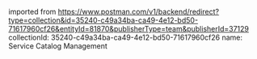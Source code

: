 imported from https://www.postman.com/v1/backend/redirect?type=collection&id=35240-c49a34ba-ca49-4e12-bd50-71617960cf26&entityId=81870&publisherType=team&publisherId=37129
collectionId: 35240-c49a34ba-ca49-4e12-bd50-71617960cf26
name: Service Catalog Management